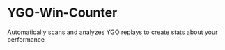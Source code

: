 # YGO-Win-Counter
Automatically scans and analyzes YGO replays to create stats about your performance

